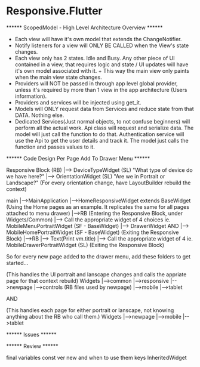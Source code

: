 # Responsive.Flutter

****** ScopedModel - High Level Architecture Overview ******

+ Each view will have it's own model that extends the ChangeNotifier.
+ Notify listeners for a view will ONLY BE CALLED when the View's state changes.
+ Each view only has 2 states. Idle and Busy. Any other piece of UI contained in a view, that requires logic and state / UI updates will have it's own model associated with it. + This way the main view only paints when the main view state changes.
+ Providers will NOT be passed in through app level global provider, unless it's required by more than 1 view in the app architecture (Users information).
+ Providers and services will be injected using get_it.
+ Models will ONLY request data from Services and reduce state from that DATA. Nothing else.
+ Dedicated Services(Just normal objects, to not confuse beginners) will perform all the actual work. Api class will request and serialize data. 
  The model will just call the function to do that. Authentication service will use the Api to get the user details and track it. 
  The model just calls the function and passes values to it.

****** Code Design Per Page Add To Drawer Menu ******

Responsive Block (RB) 
	|--> DeviceTypeWidget (SL) "What type of device do we have here?"
	|--> OrientationWidget (SL) "Are we in Portrait or Landscape?"
	(For every orientation change, have LayoutBuilder rebuild the context)

main
|-->MainApplication
	|-->HomeResponsiveWidget extends BaseWidget<HomeViewModel> (Using the Home pages as an example.  It replicates the same for all pages attached to menu drawer)
		|-->RB (Entering the Responsive Block, under Widgets/Common) 
			|--> Call the appropriate widget of 4 choices ie. MobileMenuPortraitWidget (SF - BaseWidget<HomeViewModel>)
				|--> DrawerWidget              AND                |--> MobileHomePortraitWidget (SF - BaseWidget<HomeViewModel>) (Exiting the Responsive Block)
					|-->RB			  	             	|--> Text(Print vm.title)
					     |--> Call the appropriate widget of 4 ie. MobileDrawerPortraitWidget (SL) (Exiting the Responsive Block)
							
So for every new page added to the drawer menu, add these folders to get started...

(This handles the UI portrait and lanscape changes and calls the appriate page for that context rebuild)
Widgets
  |-->common
    |-->responsive
      |-->newpage
        |-->controls (RB files used by newpage)
        |-->mobile
        |-->tablet
    
AND

(This handles each page for either portrait or lanscape, not knowing anything about the RB who call them.)
Widgets
  |-->newpage
    |-->mobile
    |-->tablet

****** Issues ******

****** Review ******

final variables
const ver new and when to use them
keys
InheritedWidget
